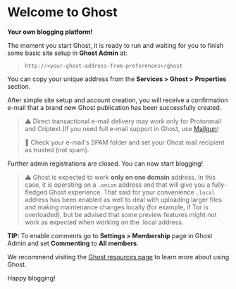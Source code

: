 # Welcome to Ghost
**Your own blogging platform!**

The moment you start Ghost, it is ready to run and waiting for you to finish some basic site setup in **Ghost Admin** at:
> `http://<your-ghost-address-from-preferences>/ghost`

You can copy your unique address from the **Services > Ghost > Properties** section.

After simple site setup and account creation, you will receive a confirmation e-mail that a brand new Ghost publication has been successfully created.

>⚠️ Direct transactional e-mail delivery may work only for Protonmail and Criptext (If you need full e-mail support in Ghost, use [Mailgun](https://ghost.org/docs/faq/mailgun-newsletters/))

>📝 Check your e-mail's SPAM folder and set your Ghost mail recipient as trusted (not spam).

Further admin registrations are closed. You can now start blogging!

>⚠️ Ghost is expected to work **only on one domain** address. In this case, it is operating on a `.onion` address and that will give you a fully-fledged Ghost experience. That said for your convenience `.local` address has been enabled as well to deal with uploading larger files and making maintenance changes locally (for example, if Tor is overloaded), but be advised that some preview features might not work as expected when working on the .local address.

**TIP:** To enable comments go to **Settings > Membership** page in Ghost Admin and set **Commenting** to **All members**. 

We recommend visiting the [Ghost resources page](https://ghost.org/resources) to learn more about using Ghost.

Happy blogging!
